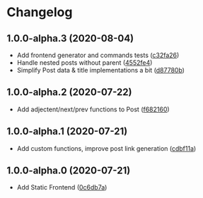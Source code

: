 # Changelog

<!-- INSERT-NEW-ENTRIES-HERE -->

## 1.0.0-alpha.3 (2020-08-04)

- Add frontend generator and commands tests ([c32fa26](https://github.com/xfiveco/generator-chisel/commit/c32fa26))
- Handle nested posts without parent ([4552fe4](https://github.com/xfiveco/generator-chisel/commit/4552fe4))
- Simplify Post data & title implementations a bit ([d87780b](https://github.com/xfiveco/generator-chisel/commit/d87780b))

## 1.0.0-alpha.2 (2020-07-22)

- Add adjectent/next/prev functions to Post ([f682160](https://github.com/xfiveco/generator-chisel/commit/f682160))

## 1.0.0-alpha.1 (2020-07-21)

- Add custom functions, improve post link generation ([cdbf11a](https://github.com/xfiveco/generator-chisel/commit/cdbf11a))

## 1.0.0-alpha.0 (2020-07-21)

- Add Static Frontend ([0c6db7a](https://github.com/xfiveco/generator-chisel/commit/0c6db7a))
